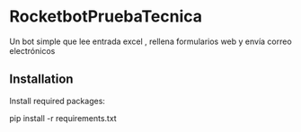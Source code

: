 # RocketbotPruebaTecnica
Un bot simple que lee entrada excel ,  rellena formularios web y envía correo electrónicos

## Installation

Install required packages:

pip install -r requirements.txt

